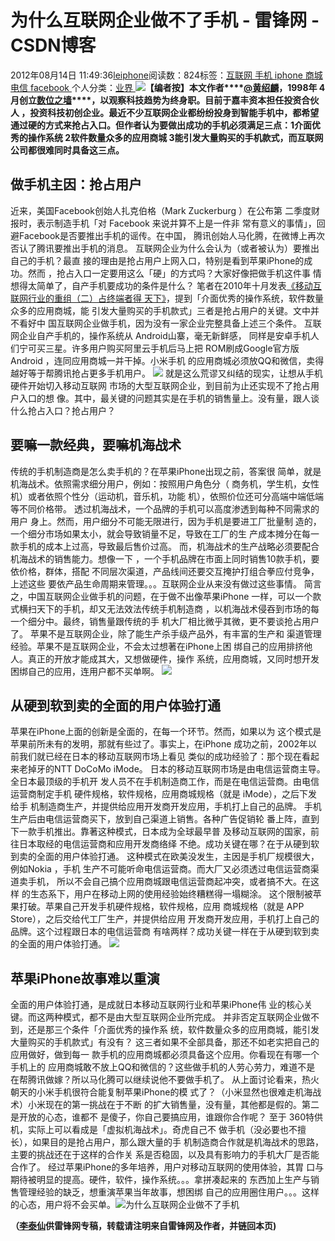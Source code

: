 
# 为什么互联网企业做不了手机 - 雷锋网 - CSDN博客


2012年08月14日 11:49:36[leiphone](https://me.csdn.net/leiphone)阅读数：824标签：[互联网																](https://so.csdn.net/so/search/s.do?q=互联网&t=blog)[手机																](https://so.csdn.net/so/search/s.do?q=手机&t=blog)[iphone																](https://so.csdn.net/so/search/s.do?q=iphone&t=blog)[商城																](https://so.csdn.net/so/search/s.do?q=商城&t=blog)[电信																](https://so.csdn.net/so/search/s.do?q=电信&t=blog)[facebook																](https://so.csdn.net/so/search/s.do?q=facebook&t=blog)[
							](https://so.csdn.net/so/search/s.do?q=电信&t=blog)[
																					](https://so.csdn.net/so/search/s.do?q=商城&t=blog)个人分类：[业界																](https://blog.csdn.net/leiphone/article/category/873390)
[
																								](https://so.csdn.net/so/search/s.do?q=商城&t=blog)
[
				](https://so.csdn.net/so/search/s.do?q=iphone&t=blog)
[
			](https://so.csdn.net/so/search/s.do?q=iphone&t=blog)
[
		](https://so.csdn.net/so/search/s.do?q=手机&t=blog)
[
	](https://so.csdn.net/so/search/s.do?q=互联网&t=blog)
![](http://www.leiphone.com/wp-content/uploads/2012/08/34234-150x150.png)**【编者按】本文作者****[@黄绍麟](http://www.weibo.com/1651035530/yx1lyrIHp)****，1998年 4月创立****[数位之墙](http://china.digitalwall.com/)****，以观察科技趋势为终身职。目前于嘉丰资本担任投资合伙人 ，投资科技初创企业。最近不少互联网企业都纷纷投身到智能手机中，都希望通过硬的方式来抢占入口。但作者认为要做出成功的手机必须满足三点：1介面优秀的操作系统 2软件数量众多的应用商城 3能引发大量购买的手机款式，而互联网公司都很难同时具备这三点。**
## 做手机主因：抢占用户
近来，美国Facebook创始人扎克伯格（Mark Zuckerburg ）在公布第 二季度财报时，表示制造手机「对 Facebook 来说并算不上是一件非 常有意义的事情」，回避Facebook是否要推出手机的谣传。在中国， 腾讯创始人马化腾，在微博上再次否认了腾讯要推出手机的消息。
互联网企业为什么会认为（或者被认为）要推出自己的手机？最直 接的理由是抢占用户上网入口，特别是看到苹果iPhone的成功。然而 ，抢占入口一定要用这么「硬」的方式吗？大家好像把做手机这件事 情想得太简单了，自产手机要成功的条件是什么？
笔者在2010年十月发表[《移动互联网行业的重组（二）占终端者得
 天下》](http://china.digitalwall.com/scripts/display.asp?UID=484)，提到「介面优秀的操作系统，软件数量众多的应用商城，能 引发大量购买的手机款式」三者是抢占用户的关键。文中并不看好中 国互联网企业做手机，因为没有一家企业完整具备上述三个条件。
互联网企业自产手机的，操作系统从 Android山寨，毫无新鲜感， 同样是安卓手机人们宁可买三星。许多用户购买阿里云手机后马上把 ROM刷成Google官方版Android ，连同应用商城一并干掉。小米手机 的应用商城必须放QQ和微信，卖得越好等于帮腾讯抢占更多手机用户。
![](http://www.leiphone.com/wp-content/uploads/2012/08/123248567_11n.jpeg)
就是这么荒谬又纠结的现实，让想从手机硬件开始切入移动互联网 市场的大型互联网企业，到目前为止还实现不了抢占用户入口的想 像。其中，最关键的问题其实是在手机的销售量上。没有量，跟人谈 什么抢占入口？抢占用户？

## 要嘛一款经典，要嘛机海战术
传统的手机制造商是怎么卖手机的？在苹果iPhone出现之前，答案很 简单，就是机海战术。依照需求细分用户，例如：按照用户角色分（ 商务机，学生机，女性机）或者依照个性分（运动机，音乐机，功能 机），依照价位还可分高端中端低端等不同价格带。
透过机海战术，一个品牌的手机可以高度渗透到每种不同需求的用户 身上。然而，用户细分不可能无限进行，因为手机是要进工厂批量制 造的，一个细分市场如果太小，就会导致销量不足，导致在工厂的生 产成本摊分在每一款手机的成本上过高，导致最后售价过高。
而，机海战术的生产战略必须要配合机海战术的销售能力。想像一下 ，一个手机品牌在市面上同时销售10款手机，要依价格，群体，搭配 不同层次渠道，产品线间还要交互掩护打组合拳应付竞争，上述这些 要依产品生命周期来管理。。。互联网企业从来没有做过这些事情。
简言之，中国互联网企业做手机的问题，在于做不出像苹果iPhone 一样，可以一个款式横扫天下的手机，却又无法效法传统手机制造商 ，以机海战术侵吞到市场的每一个细分中。最终，销售量跟传统的手 机大厂相比微乎其微，更不要谈抢占用户了。
苹果不是互联网企业，除了能生产杀手级产品外，有丰富的生产和 渠道管理经验。苹果不是互联网企业，不会太过想著在iPhone上困 绑自己的应用排挤他人。真正的开放才能成其大，又想做硬件，操作 系统，应用商城，又同时想开发困绑自己的应用，连用户都不买单啊。
![](http://www.leiphone.com/wp-content/uploads/2012/08/4fbf8bd3b803d.jpg)
## 从硬到软到卖的全面的用户体验打通
苹果在iPhone上面的创新是全面的，在每一个环节。然而，如果以为 这个模式是苹果前所未有的发明，那就有些过了。事实上，在iPhone 成功之前，2002年以前我们就已经在日本的移动互联网市场上看见 类似的成功经验了：那个现在看起来老掉牙的NTT DoCoMo iMode。
日本的移动互联网市场是由电信运营商主导。全日本最顶级的手机开 发人员不在手机制造商工作，而是在电信运营商。由电信运营商制定手机 硬件规格，软件规格，应用商城规格（就是 iMode），之后下发给手 机制造商生产，并提供给应用开发商开发应用，手机打上自己的品牌。
手机生产后由电信运营商买下，放到自己渠道上销售。各种广告促销轮 番上阵，直到下一款手机推出。靠著这种模式，日本成为全球最早普 及移动互联网的国家，前往日本取经的电信运营商和应用开发商络绎 不绝。成功关键在哪？在于从硬到软到卖的全面的用户体验打通。
这种模式在欧美没发生，主因是手机厂规模很大，例如Nokia ，手机 生产不可能听命电信运营商。而大厂又必须透过电信运营商渠道卖手机， 所以不会自己搞个应用商城跟电信运营商起冲突，或者搞不大。在这样 的生态系下，用户在移动上网的使用经验始终糟糕得一塌糊涂。
这个限制被苹果打破。苹果自己开发手机硬件规格，软件规格，应用 商城规格（就是 APP Store），之后交给代工厂生产，并提供给应用 开发商开发应用，手机打上自己的品牌。这个过程跟日本的电信运营商 有啥两样？成功关键一样在于从硬到软到卖的全面的用户体验打通。
![](http://www.leiphone.com/wp-content/uploads/2012/08/120812.gif)
## 苹果iPhone故事难以重演
全面的用户体验打通，是成就日本移动互联网行业和苹果iPhone伟 业的核心关键。而这两种模式，都不是由大型互联网企业所完成。 并非否定互联网企业做不到，还是那三个条件「介面优秀的操作系 统，软件数量众多的应用商城，能引发大量购买的手机款式」有没有？
这三者如果不全部具备，那还不如老实把自己的应用做好，做到每一 款手机的应用商城都必须具备这个应用。你看现在有哪一个手机上的 应用商城敢不放上QQ和微信的？这些做手机的人劳心劳力，难道不是 在帮腾讯做嫁？所以马化腾可以继续说他不要做手机了。
从上面讨论看来，热火朝天的小米手机很符合能复制苹果iPhone的模 式了？（小米显然也很难走机海战术）小米现在的第一挑战在于不断 的扩大销售量，没有量，其他都是假的。第二是开放的心态，谁都不 是傻子，你自己要搞应用，谁跟你合作呢？
至于 360特供机，实际上可以看成是「虚拟机海战术」。奇虎自己不 做手机（没必要也不擅长），如果目的是抢占用户，那么跟大量的手 机制造商合作就是机海战术的思路，主要的挑战还在于这样的合作关 系是否稳固，以及具有影响力的手机大厂是否能合作了。
经过苹果iPhone的多年培养，用户对移动互联网的使用体验，其胃 口与期待被明显的提高。硬件，软件，操作系统。。。拿拼凑起来的 东西加上生产与销售管理经验的缺乏，想重演苹果当年故事，想困绑 自己的应用圈住用户。。。这样的心态，用户将不会买单。![为什么互联网企业做不了手机](http://china.digitalwall.com/scripts/readcount.asp?UID=500)

**（****[李泰仙](http://www.leiphone.com/author/litaixian)****供****雷锋网****专稿，转载请注明来自雷锋网及作者，并链回本页)**

